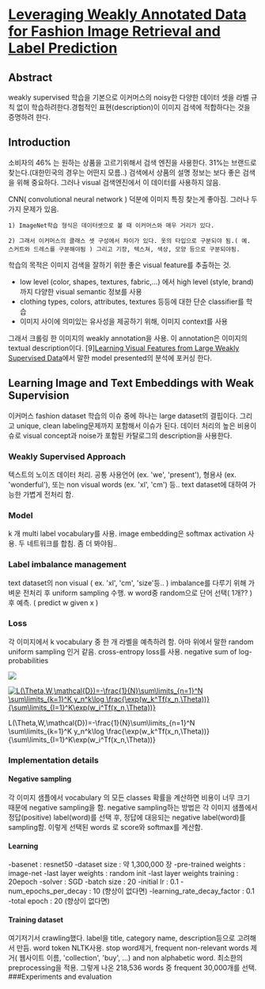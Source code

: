 <script src="https://cdn.mathjax.org/mathjax/latest/MathJax.js?config=TeX-AMS-MML_HTMLorMML" type="text/javascript"></script>
# [Leveraging Weakly Annotated Data for Fashion Image Retrieval and Label Prediction](https://arxiv.org/pdf/1709.09426.pdf)

## Abstract
weakly supervised 학습을 기본으로 이커머스의 noisy한 다양한 데이터 셋을 라벨 규칙 없이 학습하려한다.경험적인 표현(description)이 이미지 검색에 적합하다는 것을 증명하려 한다.

## Introduction
소비자의 46% 는 원하는 상품을 고르기위해서 검색 엔진을 사용한다. 31%는 브랜드로 찾는다.(대한민국의 경우는 어떤지 모름..) 검색에서 상품의 설명 정보는 보다 좋은 검색을 위해 중요하다. 그러나 visual 검색엔진에서 이 데이터를 사용하지 않음.

CNN( convolutional neural network ) 덕분에 이미지 특징 찾는게 좋아짐. 그러나 두 가지 문제가 있음.  

    1) ImageNet학습 형식은 데이터셋으로 볼 때 이커머스와 매우 거리가 있다.

    2) 그래서 이커머스의 클래스 셋 구성에서 차이가 있다. 옷의 타입으로 구분되야 됨.( 예. 스커트와 드레스를 구분해야됨 ) 그리고 기장, 텍스쳐, 색상, 모양 등으로 구분되야됨.

학습의 목적은 이미지 검색을 잘하기 위한 좋은 visual feature를 추출하는 것. 

- low level (color, shapes, textures, fabric,...) 에서 high level (style, brand) 까지 다양한 visual semantic 정보를 사용
- clothing types, colors, attributes, textures 등등에 대한 단순 classifier를 학습
- 이미지 사이에 의미있는 유사성을 제공하기 위해, 이미지 context를 사용

그래서 크롤링 한 이미지의 weakly annotation을 사용. 이 annotation은 이미지의 textual description이다.
[9][Learning Visual Features from Large Weakly Supervised Data](https://arxiv.org/pdf/1511.02251.pdf)에서 말한 model presented의 분석에 포커싱 한다.

## Learning Image and Text Embeddings with Weak Supervision
이커머스 fashion dataset 학습의 이슈 중에 하나는 large dataset의 결핍이다. 그리고 unique, clean labeling문제까지 포함해서 이슈가 된다. 데이터 처리의 높은 비용이슈로 visual concept과 noise가 포함된 카탈로그의 description을 사용한다.

### Weakly Supervised Approach
텍스트의 노이즈 데이터 처리. 공통 사용언어 (ex. 'we', 'present'), 형용사 (ex. 'wonderful'), 또는 non visual words (ex. 'xl', 'cm') 등.. text dataset에 대하여 가능한 가볍게 전처리 함.

### Model
k 개 multi label vocabulary를 사용. image embedding은 softmax activation 사용.
두 네트워크를 합침.
좀 더 봐야됨..

### Label imbalance management
text dataset의 non visual ( ex. 'xl', 'cm', 'size'등.. ) imbalance를 다루기 위해 가벼운 전처리 후 uniform sampling 수행. w word중 random으로 단어 선택( 1개?? ) 후 예측. ( predict w given x )

### Loss
각 이미지에서 k vocabulary 중 한 개 라벨을 예측하려 함. 아마 위에서 말한 random uniform sampling 인거 같음. cross-entropy loss를 사용. negative sum of log-probabilities

<img src="https://latex.codecogs.com/svg.latex?\Large&space;L(\Theta,W,\mathcal{D})=-\frac{1}{N}\sum\limits_{n=1}^N \sum\limits_{k=1}^K y_n^k\log \frac{\exp(w_k^Tf(x_n,\Theta))}{\sum\limits_{I=1}^K\exp(w_i^Tf(x_n,\Theta))}"/>


<a href="https://www.codecogs.com/eqnedit.php?latex=L(\Theta,W,\mathcal{D})=-\frac{1}{N}\sum\limits_{n=1}^N&space;\sum\limits_{k=1}^K&space;y_n^k\log&space;\frac{\exp(w_k^Tf(x_n,\Theta))}{\sum\limits_{I=1}^K\exp(w_i^Tf(x_n,\Theta))}" target="_blank"><img src="https://latex.codecogs.com/png.latex?L(\Theta,W,\mathcal{D})=-\frac{1}{N}\sum\limits_{n=1}^N&space;\sum\limits_{k=1}^K&space;y_n^k\log&space;\frac{\exp(w_k^Tf(x_n,\Theta))}{\sum\limits_{I=1}^K\exp(w_i^Tf(x_n,\Theta))}" title="L(\Theta,W,\mathcal{D})=-\frac{1}{N}\sum\limits_{n=1}^N \sum\limits_{k=1}^K y_n^k\log \frac{\exp(w_k^Tf(x_n,\Theta))}{\sum\limits_{I=1}^K\exp(w_i^Tf(x_n,\Theta))}" /></a>



L(\Theta,W,\mathcal{D})=-\frac{1}{N}\sum\limits_{n=1}^N \sum\limits_{k=1}^K y_n^k\log \frac{\exp(w_k^Tf(x_n,\Theta))}{\sum\limits_{I=1}^K\exp(w_i^Tf(x_n,\Theta))}



### Implementation details
#### Negative sampling
각 이미지 샘플에서 vocabulary 의 모든 classes 확률을 계산하면 비용이 너무 크기 때문에 negative sampling을 함. negative sampling하는 방법은 각 이미지 샘플에서 정답(positive) label(word)를 선택 후, 정답에 대응되는 negative label(word)를 sampling함. 이렇게 선택된 words 로 score와 softmax를 계산함.
#### Learning
-basenet : resnet50
-dataset size : 약 1,300,000 장
-pre-trained weights : image-net
-last layer weights : random init
-last layer weights training : 20epoch
-solver : SGD
-batch size : 20
-initial lr : 0.1
-num_epochs_per_decay : 10 (향상이 없다면)
-learning_rate_decay_factor : 0.1
-total epoch : 20 (향상이 없다면)
#### Training dataset
여기저기서 crawling했다. label을 title, category name, description등으로 고려해서 만듬. word token NLTK사용. stop word제거, frequent non-relevant words 제거( 웹사이트 이름, 'collection', 'buy', ...) and non alphabetic word. 최소한의 preprocessing을 적용. 그렇게 나온 218,536 words 중 frequent 30,000개를 선택.
###Experiments and evaluation
